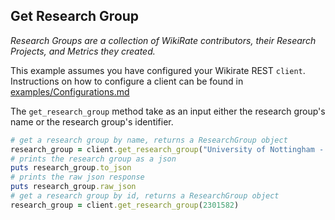 ## Get Research Group

_Research Groups are a collection of WikiRate contributors, their Research Projects, and Metrics they created._

This example assumes you have configured your Wikirate REST `client`. Instructions on how to configure a client can be
found in [examples/Configurations.md](https://github.com/wikirate/wikirate4ruby/blob/main/examples/Configuration.md)

The `get_research_group` method take as an input either the research group's name or the research group's identifier.

```ruby
# get a research group by name, returns a ResearchGroup object
research_group = client.get_research_group("University of Nottingham - Modern Slavery Research Group 2020")
# prints the research group as a json
puts research_group.to_json
# prints the raw json response
puts research_group.raw_json
# get a research group by id, returns a ResearchGroup object
research_group = client.get_research_group(2301582)
```